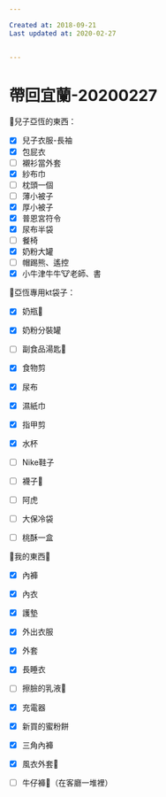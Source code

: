```yaml
---

Created at: 2018-09-21
Last updated at: 2020-02-27


---
```


# 帶回宜蘭-20200227


🔹兒子亞恆的東西：
- [x] 兒子衣服-長袖
- [x] 包屁衣
- [ ] 襯衫當外套
- [x] 紗布巾
- [ ] 枕頭一個
- [ ] 薄小被子
- [x] 厚小被子
- [x] 普恩宮符令
- [x] 尿布半袋
- [ ] 餐椅
- [x] 奶粉大罐
- [ ] 帽踢熊、遙控
- [x] 小牛津牛牛🐮老師、書

🔸亞恆專用kt袋子：
- [x] 奶瓶🍼
- [x] 奶粉分裝罐
- [ ] 副食品湯匙🥄
- [x] 食物剪
- [x] 尿布
- [x] 濕紙巾
- [x] 指甲剪
- [x] 水杯
- [ ] Nike鞋子
- [ ] 襪子🧦
- [ ] 阿虎

- [ ] 大保冷袋
- [ ] 桃酥一盒

🥨我的東西🥨
- [x] 內褲
- [x] 內衣
- [x] 護墊
- [x] 外出衣服
- [x] 外套
- [x] 長睡衣
- [ ] 擦臉的乳液🧴
- [x] 充電器
- [x] 新買的蜜粉餅
- [x] 三角內褲
- [x] 風衣外套🧥
- [ ] 牛仔褲👖（在客廳一堆裡）

